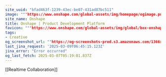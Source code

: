 ```yaml
---
site_uuid: "bfad463f-1239-43ec-be07-431ad87bc511"
image: ""'https://www.onshape.com/global-assets/img/homepage/ogimage.png'""
site_name: Onshape
title: Onshape | Product Development Platform
favicon: ""'https://www.onshape.com/global-assets/img/global/box-onshape-favicon-321x.png'""
tags:
- Creative
og_screenshot_url: ""https://og-screenshots-prod.s3.amazonaws.com/1366x768/80/false/174c2efd3172addd12b053cb82654699cacee5b5d7919f9f36c48b74f2a8f147.jpeg""
last_jina_request: '2025-03-09T06:45:15.123Z'
jina_error: "Error occurred"
og_last_fetch: 2025-03-07T05:19:01.837Z
---
```


[[Realtime Collaboration]]

